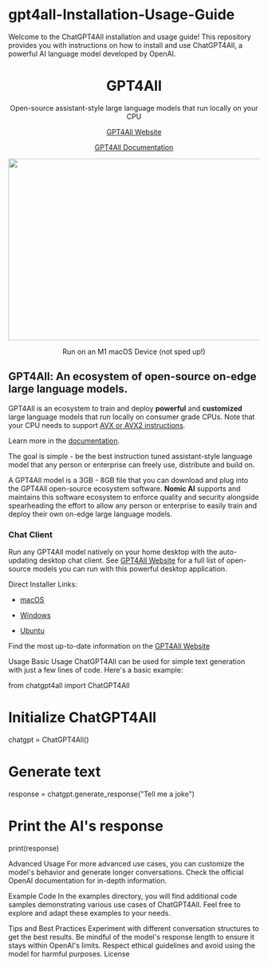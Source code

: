 # gpt4all-Installation-Usage-Guide
Welcome to the ChatGPT4All installation and usage guide! This repository provides you with instructions on how to install and use ChatGPT4All, a powerful AI language model developed by OpenAI.

<h1 align="center">GPT4All</h1>

<p align="center">Open-source assistant-style large language models that run locally on your CPU</p>


<p align="center">
<a href="https://gpt4all.io">GPT4All Website</a>
</p>

<p align="center">
<a href="https://docs.gpt4all.io">GPT4All Documentation</a>
</p>

<p align="center">
  <img width="600" height="365" src="https://user-images.githubusercontent.com/13879686/231876409-e3de1934-93bb-4b4b-9013-b491a969ebbc.gif">
</p>
<p align="center">
Run on an M1 macOS Device (not sped up!)
</p>

## GPT4All: An ecosystem of open-source on-edge large language models.
GPT4All is an ecosystem to train and deploy **powerful** and **customized** large language models that run locally on consumer grade CPUs. Note that your CPU needs to support [AVX or AVX2 instructions](https://en.wikipedia.org/wiki/Advanced_Vector_Extensions).

Learn more in the [documentation](https://docs.gpt4all.io).

The goal is simple - be the best instruction tuned assistant-style language model that any person or enterprise can freely use, distribute and build on.

A GPT4All model is a 3GB - 8GB file that you can download and plug into the GPT4All open-source ecosystem software. **Nomic AI** supports and maintains this software ecosystem to enforce quality and security alongside spearheading the effort to allow any person or enterprise to easily train and deploy their own on-edge large language models. 


### Chat Client
Run any GPT4All model natively on your home desktop with the auto-updating desktop chat client. See <a href="https://gpt4all.io">GPT4All Website</a> for a full list of open-source models you can run with this powerful desktop application.

Direct Installer Links:

* [macOS](https://gpt4all.io/installers/gpt4all-installer-darwin.dmg)

* [Windows](https://gpt4all.io/installers/gpt4all-installer-win64.exe)

* [Ubuntu](https://gpt4all.io/installers/gpt4all-installer-linux.run)

Find the most up-to-date information on the [GPT4All Website](https://gpt4all.io/)

Usage
Basic Usage
ChatGPT4All can be used for simple text generation with just a few lines of code. Here's a basic example:

from chatgpt4all import ChatGPT4All

# Initialize ChatGPT4All
chatgpt = ChatGPT4All()

# Generate text
response = chatgpt.generate_response("Tell me a joke")

# Print the AI's response
print(response)


Advanced Usage
For more advanced use cases, you can customize the model's behavior and generate longer conversations. Check the official OpenAI documentation for in-depth information.

Example Code
In the examples directory, you will find additional code samples demonstrating various use cases of ChatGPT4All. Feel free to explore and adapt these examples to your needs.

Tips and Best Practices
Experiment with different conversation structures to get the best results.
Be mindful of the model's response length to ensure it stays within OpenAI's limits.
Respect ethical guidelines and avoid using the model for harmful purposes.
License
